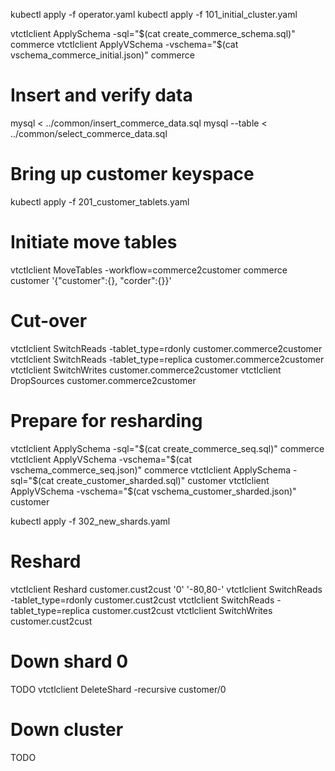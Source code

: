 kubectl apply -f operator.yaml
kubectl apply -f 101_initial_cluster.yaml

vtctlclient ApplySchema -sql="$(cat create_commerce_schema.sql)" commerce
vtctlclient ApplyVSchema -vschema="$(cat vschema_commerce_initial.json)" commerce

# Insert and verify data
mysql < ../common/insert_commerce_data.sql
mysql --table < ../common/select_commerce_data.sql

# Bring up customer keyspace
kubectl apply -f 201_customer_tablets.yaml

# Initiate move tables
vtctlclient MoveTables -workflow=commerce2customer commerce customer '{"customer":{}, "corder":{}}'

# Cut-over
vtctlclient SwitchReads -tablet_type=rdonly customer.commerce2customer
vtctlclient SwitchReads -tablet_type=replica customer.commerce2customer
vtctlclient SwitchWrites customer.commerce2customer
vtctlclient DropSources customer.commerce2customer

# Prepare for resharding
vtctlclient ApplySchema -sql="$(cat create_commerce_seq.sql)" commerce
vtctlclient ApplyVSchema -vschema="$(cat vschema_commerce_seq.json)" commerce
vtctlclient ApplySchema -sql="$(cat create_customer_sharded.sql)" customer
vtctlclient ApplyVSchema -vschema="$(cat vschema_customer_sharded.json)" customer

kubectl apply -f 302_new_shards.yaml

# Reshard
vtctlclient Reshard customer.cust2cust '0' '-80,80-'
vtctlclient SwitchReads -tablet_type=rdonly customer.cust2cust
vtctlclient SwitchReads -tablet_type=replica customer.cust2cust
vtctlclient SwitchWrites customer.cust2cust

# Down shard 0
TODO
vtctlclient DeleteShard -recursive customer/0

# Down cluster
TODO

